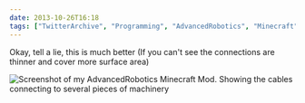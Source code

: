 ```yaml
---
date: 2013-10-26T16:18
tags: ["TwitterArchive", "Programming", "AdvancedRobotics", "Minecraft"]
---
```


Okay, tell a lie, this is much better (If you can't see the connections are thinner and cover more surface area)

![Screenshot of my AdvancedRobotics Minecraft Mod. Showing the cables connecting to several pieces of machinery](https://cdn.geekyaubergine.com/twitter_archive/394120886141198337-BXgy24YCcAENvMh.png)
